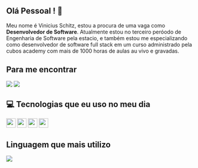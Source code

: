 <span>

  <h2> Olá Pessoal ! 👋 </h2>

</span>


<p>
Meu nome é Vinicius Schitz, estou a procura de uma vaga como <strong>Desenvolvedor de Software</strong>. Atualmente estou no terceiro peróodo de Engenharia de Software pela estacio, e também estou me especializando como desenvolvedor de software full stack em um curso administrado pela cubos academy com mais de 1000 horas de aulas au vivo e gravadas.
</p>

<span>

  <h2> Para me encontrar </h2>

</span>

<p>
  <a href="https://www.instagram.com/shz.dev/" alt="Instagram">
  <img src="https://img.shields.io/badge/-Instagram-DF0174?style=for-the-badge&logo=instagram&logoColor=white&link=https://www.instagram.com/keidsondesigner/"/></a>
  
  <a href="https://www.linkedin.com/in/vinicius-schitz/" alt="Linkedin">
  <img src="https://img.shields.io/badge/-Linkedin-0e76a8?style=for-the-badge&logo=Linkedin&logoColor=white&link=https://www.linkedin.com/in/keidsonroby/" /></a>
</p>  

<span>
  
 <h2>💻 Tecnologias que eu uso no meu dia </h2>

</span>

<p>
 <img src="https://img.shields.io/badge/JavaScript-323330?style=for-the-badge&logo=javascript&logoColor=F7DF1E" height="25"/>
 <img src="https://img.shields.io/badge/Node%20js-339933?style=for-the-badge&logo=nodedotjs&logoColor=white" height="25"/> 
 <img src="https://img.shields.io/badge/Express.js-404D59?style=for-the-badge" height="25"/>
 <img src="https://img.shields.io/badge/PostgreSQL-316192?style=for-the-badge&logo=postgresql&logoColor=white" height="25"/>
</p>

<span>
  
  <h2> Linguagem que mais utilizo </h2>

</span>

<p>
  <img src = "https://github-readme-stats.vercel.app/api/top-langs/?username=ViniciusSchitz&hide=css,html&theme=tokyonight">
</p>
